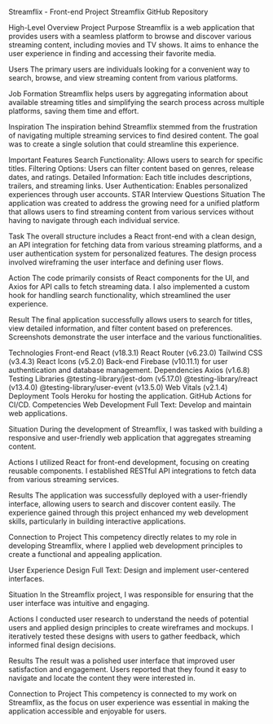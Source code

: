 Streamflix - Front-end Project
Streamflix GitHub Repository

High-Level Overview
Project Purpose
Streamflix is a web application that provides users with a seamless platform to browse and discover various streaming content, including movies and TV shows. It aims to enhance the user experience in finding and accessing their favorite media.

Users
The primary users are individuals looking for a convenient way to search, browse, and view streaming content from various platforms.

Job Formation
Streamflix helps users by aggregating information about available streaming titles and simplifying the search process across multiple platforms, saving them time and effort.

Inspiration
The inspiration behind Streamflix stemmed from the frustration of navigating multiple streaming services to find desired content. The goal was to create a single solution that could streamline this experience.

Important Features
Search Functionality: Allows users to search for specific titles.
Filtering Options: Users can filter content based on genres, release dates, and ratings.
Detailed Information: Each title includes descriptions, trailers, and streaming links.
User Authentication: Enables personalized experiences through user accounts.
STAR Interview Questions
Situation
The application was created to address the growing need for a unified platform that allows users to find streaming content from various services without having to navigate through each individual service.

Task
The overall structure includes a React front-end with a clean design, an API integration for fetching data from various streaming platforms, and a user authentication system for personalized features. The design process involved wireframing the user interface and defining user flows.

Action
The code primarily consists of React components for the UI, and Axios for API calls to fetch streaming data. I also implemented a custom hook for handling search functionality, which streamlined the user experience.

Result
The final application successfully allows users to search for titles, view detailed information, and filter content based on preferences. Screenshots demonstrate the user interface and the various functionalities.

Technologies
Front-end
React (v18.3.1)
React Router (v6.23.0)
Tailwind CSS (v3.4.3)
React Icons (v5.2.0)
Back-end
Firebase (v10.11.1) for user authentication and database management.
Dependencies
Axios (v1.6.8)
Testing Libraries
@testing-library/jest-dom (v5.17.0)
@testing-library/react (v13.4.0)
@testing-library/user-event (v13.5.0)
Web Vitals (v2.1.4)
Deployment Tools
Heroku for hosting the application.
GitHub Actions for CI/CD.
Competencies
Web Development
Full Text: Develop and maintain web applications.

Situation
During the development of Streamflix, I was tasked with building a responsive and user-friendly web application that aggregates streaming content.

Actions
I utilized React for front-end development, focusing on creating reusable components. I established RESTful API integrations to fetch data from various streaming services.

Results
The application was successfully deployed with a user-friendly interface, allowing users to search and discover content easily. The experience gained through this project enhanced my web development skills, particularly in building interactive applications.

Connection to Project
This competency directly relates to my role in developing Streamflix, where I applied web development principles to create a functional and appealing application.

User Experience Design
Full Text: Design and implement user-centered interfaces.

Situation
In the Streamflix project, I was responsible for ensuring that the user interface was intuitive and engaging.

Actions
I conducted user research to understand the needs of potential users and applied design principles to create wireframes and mockups. I iteratively tested these designs with users to gather feedback, which informed final design decisions.

Results
The result was a polished user interface that improved user satisfaction and engagement. Users reported that they found it easy to navigate and locate the content they were interested in.

Connection to Project
This competency is connected to my work on Streamflix, as the focus on user experience was essential in making the application accessible and enjoyable for users.